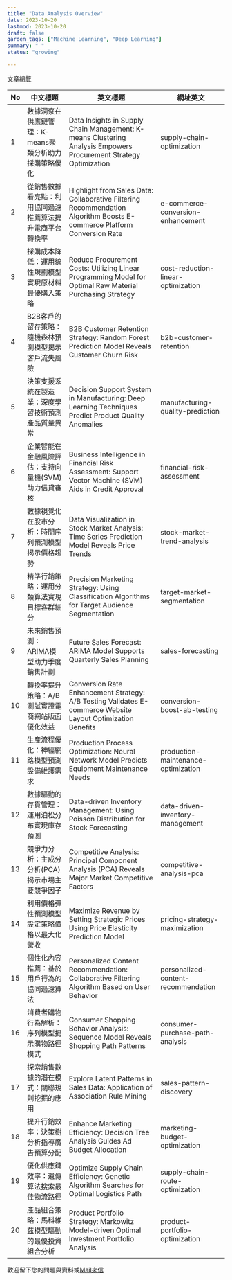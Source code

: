 ```yaml
---
title: "Data Analysis Overview"
date: 2023-10-20
lastmod: 2023-10-20
draft: false
garden_tags: ["Machine Learning", "Deep Learning"]
summary: " "
status: "growing"

---
```


文章總覽

| **No** | **中文標題**                                                 | **英文標題**                                                  | **網址英文**                        |
|--------|------------------------------------------------------------|---------------------------------------------------------------|-------------------------------------|
| 1      | 數據洞察在供應鏈管理：K-means聚類分析助力採購策略優化       | Data Insights in Supply Chain Management: K-means Clustering Analysis Empowers Procurement Strategy Optimization | supply-chain-optimization           |
| 2      | 從銷售數據看亮點：利用協同過濾推薦算法提升電商平台轉換率 | Highlight from Sales Data: Collaborative Filtering Recommendation Algorithm Boosts E-commerce Platform Conversion Rate | e-commerce-conversion-enhancement   |
| 3      | 採購成本降低：運用線性規劃模型實現原材料最優購入策略     | Reduce Procurement Costs: Utilizing Linear Programming Model for Optimal Raw Material Purchasing Strategy | cost-reduction-linear-optimization  |
| 4      | B2B客戶的留存策略：隨機森林預測模型揭示客戶流失風險     | B2B Customer Retention Strategy: Random Forest Prediction Model Reveals Customer Churn Risk | b2b-customer-retention              |
| 5      | 決策支援系統在製造業：深度學習技術預測產品質量異常       | Decision Support System in Manufacturing: Deep Learning Techniques Predict Product Quality Anomalies | manufacturing-quality-prediction    |
| 6      | 企業智能在金融風險評估：支持向量機(SVM)助力信貸審核     | Business Intelligence in Financial Risk Assessment: Support Vector Machine (SVM) Aids in Credit Approval | financial-risk-assessment           |
| 7      | 數據視覺化在股市分析：時間序列預測模型揭示價格趨勢       | Data Visualization in Stock Market Analysis: Time Series Prediction Model Reveals Price Trends | stock-market-trend-analysis         |
| 8      | 精準行銷策略：運用分類算法實現目標客群細分               | Precision Marketing Strategy: Using Classification Algorithms for Target Audience Segmentation | target-market-segmentation          |
| 9      | 未來銷售預測：ARIMA模型助力季度銷售計劃                  | Future Sales Forecast: ARIMA Model Supports Quarterly Sales Planning | sales-forecasting                   |
| 10     | 轉換率提升策略：A/B測試實證電商網站版面優化效益          | Conversion Rate Enhancement Strategy: A/B Testing Validates E-commerce Website Layout Optimization Benefits | conversion-boost-ab-testing         |
| 11     | 生產流程優化：神經網路模型預測設備維護需求               | Production Process Optimization: Neural Network Model Predicts Equipment Maintenance Needs | production-maintenance-optimization |
| 12     | 數據驅動的存貨管理：運用泊松分布實現庫存預測             | Data-driven Inventory Management: Using Poisson Distribution for Stock Forecasting | data-driven-inventory-management    |
| 13     | 競爭力分析：主成分分析(PCA)揭示市場主要競爭因子          | Competitive Analysis: Principal Component Analysis (PCA) Reveals Major Market Competitive Factors | competitive-analysis-pca            |
| 14     | 利用價格彈性預測模型設定策略價格以最大化營收             | Maximize Revenue by Setting Strategic Prices Using Price Elasticity Prediction Model | pricing-strategy-maximization       |
| 15     | 個性化內容推薦：基於用戶行為的協同過濾算法               | Personalized Content Recommendation: Collaborative Filtering Algorithm Based on User Behavior | personalized-content-recommendation |
| 16     | 消費者購物行為解析：序列模型揭示購物路徑模式             | Consumer Shopping Behavior Analysis: Sequence Model Reveals Shopping Path Patterns | consumer-purchase-path-analysis     |
| 17     | 探索銷售數據的潛在模式：關聯規則挖掘的應用               | Explore Latent Patterns in Sales Data: Application of Association Rule Mining | sales-pattern-discovery             |
| 18     | 提升行銷效率：決策樹分析指導廣告預算分配                 | Enhance Marketing Efficiency: Decision Tree Analysis Guides Ad Budget Allocation | marketing-budget-optimization       |
| 19     | 優化供應鏈效率：遺傳算法搜索最佳物流路徑                 | Optimize Supply Chain Efficiency: Genetic Algorithm Searches for Optimal Logistics Path | supply-chain-route-optimization     |
| 20     | 產品組合策略：馬科維茲模型驅動的最優投資組合分析         | Product Portfolio Strategy: Markowitz Model-driven Optimal Investment Portfolio Analysis | product-portfolio-optimization      |



歡迎留下您的問題與資料或[Mail來信](mailto:william@insightbotics.com)

